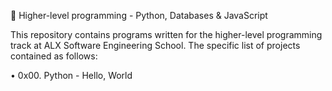 🔗  Higher-level programming - Python, Databases & JavaScript

This repository contains programs written for the higher-level programming track at ALX Software Engineering  School. The specific list of projects contained as follows:

• 0x00. Python - Hello, World
